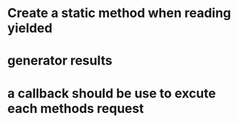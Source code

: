 # Create a static method when reading yielded 
#    generator results 
#    a callback should be use to excute each methods request
